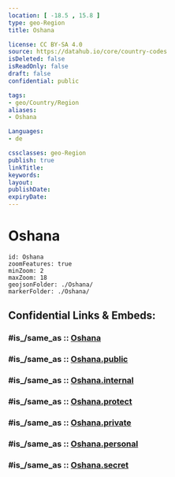 ```yaml
---
location: [ -18.5 , 15.8 ] 
type: geo-Region
title: Oshana

license: CC BY-SA 4.0
source: https://datahub.io/core/country-codes
isDeleted: false
isReadOnly: false
draft: false
confidential: public

tags:
- geo/Country/Region
aliases:
- Oshana

Languages:
- de

cssclasses: geo-Region
publish: true
linkTitle: 
keywords: 
layout: 
publishDate: 
expiryDate: 
---
```


# Oshana

```leaflet
id: Oshana
zoomFeatures: true 
minZoom: 2 
maxZoom: 18
geojsonFolder: ./Oshana/
markerFolder: ./Oshana/
```


## Confidential Links & Embeds: 

### #is_/same_as :: [Oshana](/_Standards/Earth/Continent/Africa/Africa~South/Namibia/Regions~Namibia/Oshana.md) 

### #is_/same_as :: [Oshana.public](/_public/Earth/Continent/Africa/Africa~South/Namibia/Regions~Namibia/Oshana.public.md) 

### #is_/same_as :: [Oshana.internal](/_internal/Earth/Continent/Africa/Africa~South/Namibia/Regions~Namibia/Oshana.internal.md) 

### #is_/same_as :: [Oshana.protect](/_protect/Earth/Continent/Africa/Africa~South/Namibia/Regions~Namibia/Oshana.protect.md) 

### #is_/same_as :: [Oshana.private](/_private/Earth/Continent/Africa/Africa~South/Namibia/Regions~Namibia/Oshana.private.md) 

### #is_/same_as :: [Oshana.personal](/_personal/Earth/Continent/Africa/Africa~South/Namibia/Regions~Namibia/Oshana.personal.md) 

### #is_/same_as :: [Oshana.secret](/_secret/Earth/Continent/Africa/Africa~South/Namibia/Regions~Namibia/Oshana.secret.md)

